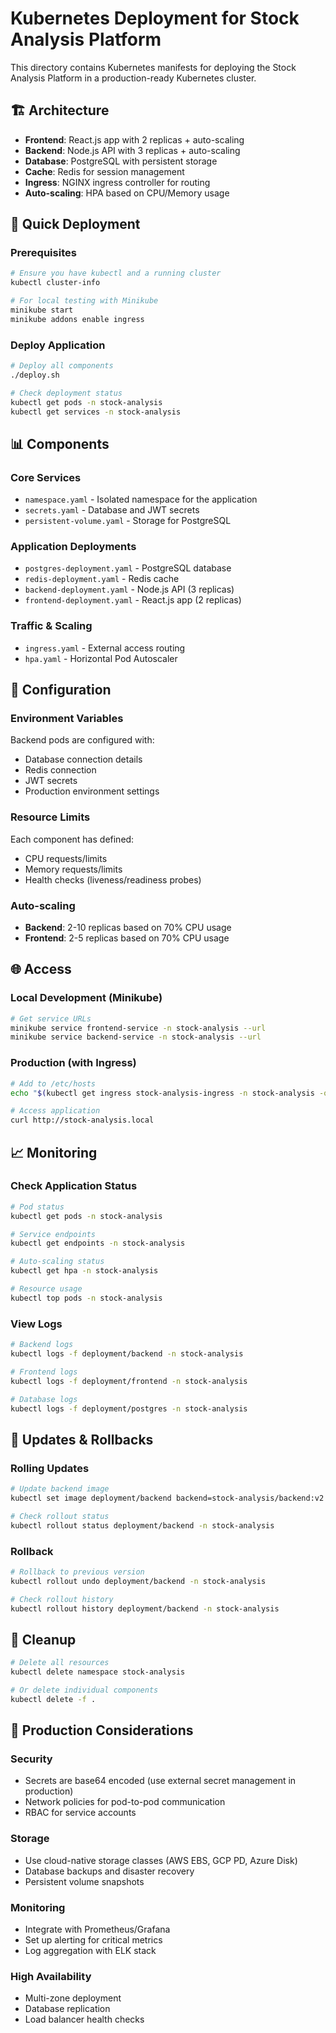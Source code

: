 # Kubernetes Deployment for Stock Analysis Platform

This directory contains Kubernetes manifests for deploying the Stock Analysis Platform in a production-ready Kubernetes cluster.

## 🏗️ Architecture

- **Frontend**: React.js app with 2 replicas + auto-scaling
- **Backend**: Node.js API with 3 replicas + auto-scaling  
- **Database**: PostgreSQL with persistent storage
- **Cache**: Redis for session management
- **Ingress**: NGINX ingress controller for routing
- **Auto-scaling**: HPA based on CPU/Memory usage

## 🚀 Quick Deployment

### Prerequisites
```bash
# Ensure you have kubectl and a running cluster
kubectl cluster-info

# For local testing with Minikube
minikube start
minikube addons enable ingress
```

### Deploy Application
```bash
# Deploy all components
./deploy.sh

# Check deployment status
kubectl get pods -n stock-analysis
kubectl get services -n stock-analysis
```

## 📊 Components

### Core Services
- `namespace.yaml` - Isolated namespace for the application
- `secrets.yaml` - Database and JWT secrets
- `persistent-volume.yaml` - Storage for PostgreSQL

### Application Deployments
- `postgres-deployment.yaml` - PostgreSQL database
- `redis-deployment.yaml` - Redis cache
- `backend-deployment.yaml` - Node.js API (3 replicas)
- `frontend-deployment.yaml` - React.js app (2 replicas)

### Traffic & Scaling
- `ingress.yaml` - External access routing
- `hpa.yaml` - Horizontal Pod Autoscaler

## 🔧 Configuration

### Environment Variables
Backend pods are configured with:
- Database connection details
- Redis connection
- JWT secrets
- Production environment settings

### Resource Limits
Each component has defined:
- CPU requests/limits
- Memory requests/limits
- Health checks (liveness/readiness probes)

### Auto-scaling
- **Backend**: 2-10 replicas based on 70% CPU usage
- **Frontend**: 2-5 replicas based on 70% CPU usage

## 🌐 Access

### Local Development (Minikube)
```bash
# Get service URLs
minikube service frontend-service -n stock-analysis --url
minikube service backend-service -n stock-analysis --url
```

### Production (with Ingress)
```bash
# Add to /etc/hosts
echo "$(kubectl get ingress stock-analysis-ingress -n stock-analysis -o jsonpath='{.status.loadBalancer.ingress[0].ip}') stock-analysis.local" >> /etc/hosts

# Access application
curl http://stock-analysis.local
```

## 📈 Monitoring

### Check Application Status
```bash
# Pod status
kubectl get pods -n stock-analysis

# Service endpoints
kubectl get endpoints -n stock-analysis

# Auto-scaling status
kubectl get hpa -n stock-analysis

# Resource usage
kubectl top pods -n stock-analysis
```

### View Logs
```bash
# Backend logs
kubectl logs -f deployment/backend -n stock-analysis

# Frontend logs
kubectl logs -f deployment/frontend -n stock-analysis

# Database logs
kubectl logs -f deployment/postgres -n stock-analysis
```

## 🔄 Updates & Rollbacks

### Rolling Updates
```bash
# Update backend image
kubectl set image deployment/backend backend=stock-analysis/backend:v2 -n stock-analysis

# Check rollout status
kubectl rollout status deployment/backend -n stock-analysis
```

### Rollback
```bash
# Rollback to previous version
kubectl rollout undo deployment/backend -n stock-analysis

# Check rollout history
kubectl rollout history deployment/backend -n stock-analysis
```

## 🧹 Cleanup

```bash
# Delete all resources
kubectl delete namespace stock-analysis

# Or delete individual components
kubectl delete -f .
```

## 🎯 Production Considerations

### Security
- Secrets are base64 encoded (use external secret management in production)
- Network policies for pod-to-pod communication
- RBAC for service accounts

### Storage
- Use cloud-native storage classes (AWS EBS, GCP PD, Azure Disk)
- Database backups and disaster recovery
- Persistent volume snapshots

### Monitoring
- Integrate with Prometheus/Grafana
- Set up alerting for critical metrics
- Log aggregation with ELK stack

### High Availability
- Multi-zone deployment
- Database replication
- Load balancer health checks
